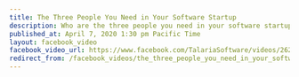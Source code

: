 ```yaml
---
title: The Three People You Need in Your Software Startup
description: Who are the three people you need in your software startup, how can you identify them, and what will happen if you don't have them.
published_at: April 7, 2020 1:30 pm Pacific Time
layout: facebook_video
facebook_video_url: https://www.facebook.com/TalariaSoftware/videos/2621203021497860/
redirect_from: /facebook_videos/the_three_people_you_need_in_your_software_startup
---
```

